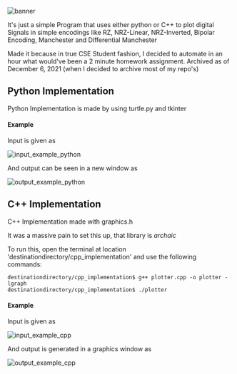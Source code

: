 ![banner](https://github.com/OverPoweredDev/SignalPlotter/blob/master/images/bannerproj.png?raw=true)

It's just a simple Program that uses either python or C++ to plot digital Signals in simple encodings like RZ, NRZ-Linear, NRZ-Inverted, Bipolar Encoding, Manchester and Differential Manchester

Made it because in true CSE Student fashion, I decided to automate in an hour what would've been a 2 minute homework assignment. Archived as of December 6, 2021 (when I decided to archive most of my repo's)

## Python Implementation

Python Implementation is made by using turtle.py and tkinter

#### Example

Input is given as 

![input_example_python](https://github.com/OverPoweredDev/SignalPlotter/blob/master/images/1.png?raw=true)

And output can be seen in a new window as

![output_example_python](https://github.com/OverPoweredDev/SignalPlotter/blob/master/images/2.png?raw=true)

## C++ Implementation

C++ Implementation made with graphics.h

It was a massive pain to set this up, that library is *archaic*

To run this, open the terminal at location 'destinationdirectory/cpp_implementation' and use the following commands:

```
destinationdirectory/cpp_implementation$ g++ plotter.cpp -o plotter -lgraph
destinationdirectory/cpp_implementation$ ./plotter
```

#### Example

Input is given as

![input_example_cpp](https://github.com/OverPoweredDev/SignalPlotter/blob/master/images/3.png?raw=true)

And output is generated in a graphics window as

![output_example_cpp](https://github.com/OverPoweredDev/SignalPlotter/blob/master/images/4.png?raw=true)

